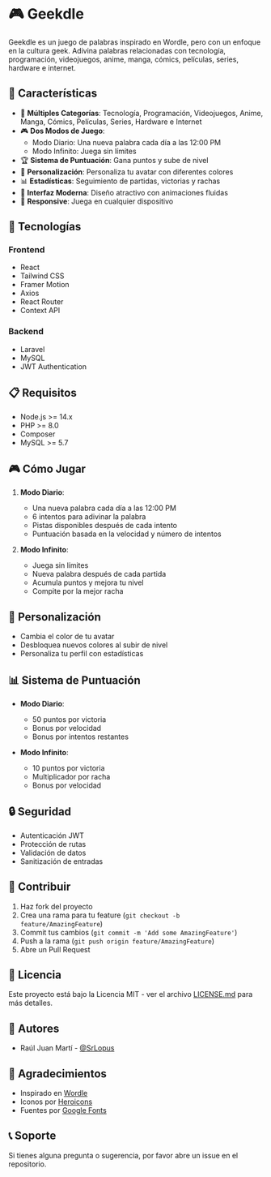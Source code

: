 # 🎮 Geekdle

Geekdle es un juego de palabras inspirado en Wordle, pero con un enfoque en la cultura geek. Adivina palabras relacionadas con tecnología, programación, videojuegos, anime, manga, cómics, películas, series, hardware e internet.

## 🌟 Características

- 🎯 **Múltiples Categorías**: Tecnología, Programación, Videojuegos, Anime, Manga, Cómics, Películas, Series, Hardware e Internet
- 🎮 **Dos Modos de Juego**:
  - Modo Diario: Una nueva palabra cada día a las 12:00 PM
  - Modo Infinito: Juega sin límites
- 🏆 **Sistema de Puntuación**: Gana puntos y sube de nivel
- 🎨 **Personalización**: Personaliza tu avatar con diferentes colores
- 📊 **Estadísticas**: Seguimiento de partidas, victorias y rachas
- 🌈 **Interfaz Moderna**: Diseño atractivo con animaciones fluidas
- 📱 **Responsive**: Juega en cualquier dispositivo

## 🚀 Tecnologías

### Frontend
- React
- Tailwind CSS
- Framer Motion
- Axios
- React Router
- Context API

### Backend
- Laravel
- MySQL
- JWT Authentication

## 📋 Requisitos

- Node.js >= 14.x
- PHP >= 8.0
- Composer
- MySQL >= 5.7

## 🎮 Cómo Jugar

1. **Modo Diario**:
   - Una nueva palabra cada día a las 12:00 PM
   - 6 intentos para adivinar la palabra
   - Pistas disponibles después de cada intento
   - Puntuación basada en la velocidad y número de intentos

2. **Modo Infinito**:
   - Juega sin límites
   - Nueva palabra después de cada partida
   - Acumula puntos y mejora tu nivel
   - Compite por la mejor racha

## 🎨 Personalización

- Cambia el color de tu avatar
- Desbloquea nuevos colores al subir de nivel
- Personaliza tu perfil con estadísticas

## 📊 Sistema de Puntuación

- **Modo Diario**:
  - 50 puntos por victoria
  - Bonus por velocidad
  - Bonus por intentos restantes

- **Modo Infinito**:
  - 10 puntos por victoria
  - Multiplicador por racha
  - Bonus por velocidad

## 🔒 Seguridad

- Autenticación JWT
- Protección de rutas
- Validación de datos
- Sanitización de entradas

## 🤝 Contribuir

1. Haz fork del proyecto
2. Crea una rama para tu feature (`git checkout -b feature/AmazingFeature`)
3. Commit tus cambios (`git commit -m 'Add some AmazingFeature'`)
4. Push a la rama (`git push origin feature/AmazingFeature`)
5. Abre un Pull Request

## 📝 Licencia

Este proyecto está bajo la Licencia MIT - ver el archivo [LICENSE.md](LICENSE.md) para más detalles.

## 👥 Autores

- Raúl Juan Martí - [@SrLopus](https://github.com/SrLopus)

## 🙏 Agradecimientos

- Inspirado en [Wordle](https://www.powerlanguage.co.uk/wordle/)
- Iconos por [Heroicons](https://heroicons.com/)
- Fuentes por [Google Fonts](https://fonts.google.com/)

## 📞 Soporte

Si tienes alguna pregunta o sugerencia, por favor abre un issue en el repositorio.
